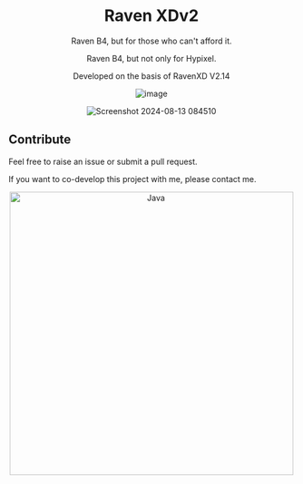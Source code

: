 <div align="center">
  
# Raven XDv2
Raven B4, but for those who can't afford it.

Raven B4, but not only for Hypixel.

Developed on the basis of RavenXD V2.14

![image](https://github.com/user-attachments/assets/429b8b5b-53ef-4543-b15b-0d1824e02108)

![Screenshot 2024-08-13 084510](https://github.com/user-attachments/assets/85637f18-9d6b-47d9-9dc2-cb8594aff585)
</div>

## Contribute
Feel free to raise an issue or submit a pull request.

If you want to co-develop this project with me, please contact me.

<div align="center">

<img src="https://github.com/SAWARATSUKI/KawaiiLogos/blob/main/IntelliJ IDEA/IntelliJ IDEA.png" alt="Java" width="500" />

</div>
